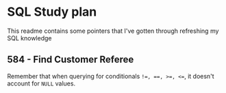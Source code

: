 # SQL Study plan

This readme contains some pointers that I've gotten through refreshing my SQL knowledge

## 584 - Find Customer Referee

Remember that when querying for conditionals `!=, ==, >=, <=`, it doesn't account for `NULL` values.
